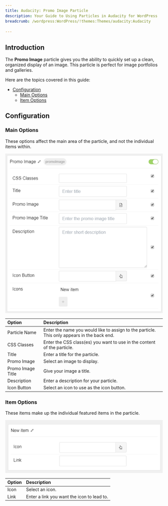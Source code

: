 ```yaml
---
title: Audacity: Promo Image Particle
description: Your Guide to Using Particles in Audacity for WordPress
breadcrumb: /wordpress:WordPress/!themes:Themes/audacity:Audacity

---
```


## Introduction

The **Promo Image** particle gives you the ability to quickly set up a clean, organized display of an image. This particle is perfect for image portfolios and galleries. 

Here are the topics covered in this guide:

* [Configuration](#configuration)
    - [Main Options](#main-options)
    - [Item Options](#item-options)

## Configuration

### Main Options 

These options affect the main area of the particle, and not the individual items within.

![](assets/particle_promoimage2.png)

| Option            | Description                                                                                 |
| :-----            | :-----                                                                                      |
| Particle Name     | Enter the name you would like to assign to the particle. This only appears in the back end. |
| CSS Classes       | Enter the CSS class(es) you want to use in the content of the particle.                     |
| Title             | Enter a title for the particle.                                                             |
| Promo Image       | Select an image to display.                                                                 |
| Promo Image Title | Give your image a title.                                                                    |
| Description       | Enter a description for your particle.                                                      |
| Icon Button       | Select an icon to use as the icon button.                                                   |


### Item Options

These items make up the individual featured items in the particle.

![](assets/particle_promoimage3.png)

| Option | Description                                                       |
| :----- | :-----                                                            |
| Icon   | Select an icon.                                                   |
| Link   | Enter a link you want the icon to lead to.                        |



